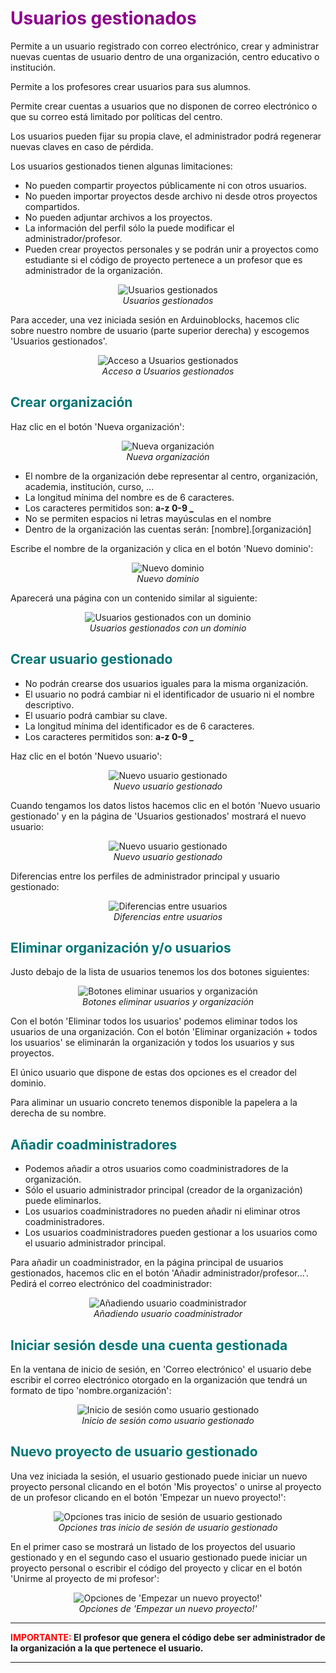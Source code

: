# <FONT COLOR=#8B008B>Usuarios gestionados</font>
Permite a un usuario registrado con correo electrónico, crear y administrar nuevas cuentas de usuario dentro de una organización, centro educativo o institución.

Permite a los profesores crear usuarios para sus alumnos.

Permite crear cuentas a usuarios que no disponen de correo electrónico o que su correo está limitado por políticas del centro.

Los usuarios pueden fijar su propia clave, el administrador podrá regenerar nuevas claves en caso de pérdida.

Los usuarios gestionados tienen algunas limitaciones:

- No pueden compartir proyectos públicamente ni con otros usuarios.
- No pueden importar proyectos desde archivo ni desde otros proyectos compartidos.
- No pueden adjuntar archivos a los proyectos.
- La información del perfil sólo la puede modificar el administrador/profesor.
- Pueden crear proyectos personales y se podrán unir a proyectos como estudiante si el código de proyecto pertenece a un profesor que es administrador de la organización.

<center>

![Usuarios gestionados](../img/arduinoblocks/AB21.png)  
*Usuarios gestionados*  

</center>

Para acceder, una vez iniciada sesión en Arduinoblocks, hacemos clic sobre nuestro nombre de usuario (parte superior derecha) y escogemos 'Usuarios gestionados'.

<center>

![Acceso a Usuarios gestionados](../img/arduinoblocks/AB22.png)  
*Acceso a Usuarios gestionados*  

</center>

## <FONT COLOR=#007575>**Crear organización**</font>
Haz clic en el botón 'Nueva organización':

<center>

![Nueva organización](../img/arduinoblocks/AB23.png)  
*Nueva organización*  

</center>

* El nombre de la organización debe representar al centro, organización, academia, institución, curso, ...
* La longitud mínima del nombre es de 6 caracteres.
* Los caracteres permitidos son: **a-z 0-9 _**
* No se permiten espacios ni letras mayúsculas en el nombre
* Dentro de la organización las cuentas serán: [nombre].[organización]

Escribe el nombre de la organización y clica en el botón 'Nuevo dominio':

<center>

![Nuevo dominio](../img/arduinoblocks/AB24.png)  
*Nuevo dominio*  

</center>

Aparecerá una página con un contenido similar al siguiente:

<center>

![Usuarios gestionados con un dominio](../img/arduinoblocks/AB25.png)  
*Usuarios gestionados con un dominio*  

</center>

## <FONT COLOR=#007575>**Crear usuario gestionado**</font>

* No podrán crearse dos usuarios iguales para la misma organización.
* El usuario no podrá cambiar ni el identificador de usuario ni el nombre descriptivo.
* El usuario podrá cambiar su clave.
* La longitud mínima del identificador es de 6 caracteres.
* Los caracteres permitidos son: **a-z 0-9 _**

Haz clic en el botón 'Nuevo usuario':

<center>

![Nuevo usuario gestionado](../img/arduinoblocks/AB26.png)  
*Nuevo usuario gestionado*  

</center>

Cuando tengamos los datos listos hacemos clic en el botón 'Nuevo usuario gestionado' y en la página de 'Usuarios gestionados' mostrará el nuevo usuario:

<center>

![Nuevo usuario gestionado](../img/arduinoblocks/AB27.png)  
*Nuevo usuario gestionado*  

</center>

Diferencias entre los perfiles de administrador principal y usuario gestionado:

<center>

![Diferencias entre usuarios](../img/arduinoblocks/AB28.png)  
*Diferencias entre usuarios*  

</center>

## <FONT COLOR=#007575>**Eliminar organización y/o usuarios**</font>
Justo debajo de la lista de usuarios tenemos los dos botones siguientes:

<center>

![Botones eliminar usuarios y organización](../img/arduinoblocks/AB29.png)  
*Botones eliminar usuarios y organización*  

</center>

Con el botón 'Eliminar todos los usuarios' podemos eliminar todos los usuarios de una organización. Con el botón 'Eliminar organización + todos los usuarios' se eliminarán la organización y todos los usuarios y sus proyectos.

El único usuario que dispone de estas dos opciones es el creador del dominio.

Para aliminar un usuario concreto tenemos disponible la papelera a la derecha de su nombre.

## <FONT COLOR=#007575>**Añadir coadministradores**</font>

* Podemos añadir a otros usuarios como coadministradores de la organización.
* Sólo el usuario administrador principal (creador de la organización) puede eliminarlos.
* Los usuarios coadministradores no pueden añadir ni eliminar otros coadministradores.
* Los usuarios coadministradores pueden gestionar a los usuarios como el usuario administrador principal.

Para añadir un coadministrador, en la página principal de usuarios gestionados, hacemos clic en el botón 'Añadir administrador/profesor...'. Pedirá el correo electrónico del coadministrador:

<center>

![Añadiendo usuario coadministrador](../img/arduinoblocks/AB30.png)  
*Añadiendo usuario coadministrador*  

</center>

## <FONT COLOR=#007575>**Iniciar sesión desde una cuenta gestionada**</font>
En la ventana de inicio de sesión, en 'Correo electrónico' el usuario debe escribir el correo electrónico otorgado en la organización que tendrá un formato de tipo 'nombre.organización':

<center>

![Inicio de sesión como usuario gestionado](../img/arduinoblocks/AB31.png)  
*Inicio de sesión como usuario gestionado*  

</center>

## <FONT COLOR=#007575>**Nuevo proyecto de usuario gestionado**</font>
Una vez iniciada la sesión, el usuario gestionado puede iniciar un nuevo proyecto personal clicando en el botón 'Mis proyectos' o unirse al proyecto de un profesor clicando en el botón 'Empezar un nuevo proyecto!':

<center>

![Opciones tras inicio de sesión de usuario gestionado](../img/arduinoblocks/AB32.png)  
*Opciones tras inicio de sesión de usuario gestionado*  

</center>

En el primer caso se mostrará un listado de los proyectos del usuario gestionado y en el segundo caso el usuario gestionado puede iniciar un proyecto personal o escribir el código del proyecto y clicar en el botón 'Unirme al proyecto de mi profesor':

<center>

![Opciones de 'Empezar un nuevo proyecto!'](../img/arduinoblocks/AB33.png)  
*Opciones de 'Empezar un nuevo proyecto!'*  

</center>

***
<FONT COLOR=#FF0000>**IMPORTANTE:</font> El profesor que genera el código debe ser administrador de la organización a la que pertenece el usuario.**
***

